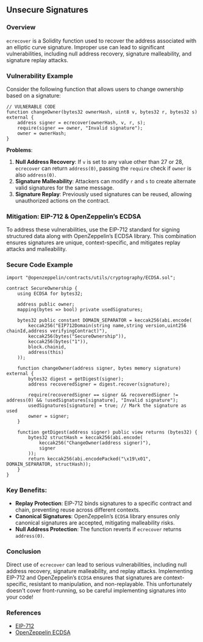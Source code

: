 ## Unsecure Signatures

### Overview

`ecrecover` is a Solidity function used to recover the address associated with an elliptic curve signature. Improper use can lead to significant vulnerabilities, including null address recovery, signature malleability, and signature replay attacks.

### Vulnerability Example

Consider the following function that allows users to change ownership based on a signature:

```solidity
// VULNERABLE CODE
function changeOwner(bytes32 ownerHash, uint8 v, bytes32 r, bytes32 s) external {
    address signer = ecrecover(ownerHash, v, r, s);
    require(signer == owner, "Invalid signature");
    owner = ownerHash;
}
```

**Problems**:

1. **Null Address Recovery**: If `v` is set to any value other than 27 or 28, `ecrecover` can return `address(0)`, passing the `require` check if `owner` is also `address(0)`.
2. **Signature Malleability**: Attackers can modify `r` and `s` to create alternate valid signatures for the same message.
3. **Signature Replay**: Previously used signatures can be reused, allowing unauthorized actions on the contract.

### Mitigation: EIP-712 & OpenZeppelin’s ECDSA

To address these vulnerabilities, use the EIP-712 standard for signing structured data along with OpenZeppelin’s ECDSA library. This combination ensures signatures are unique, context-specific, and mitigates replay attacks and malleability.

### Secure Code Example

```solidity
import "@openzeppelin/contracts/utils/cryptography/ECDSA.sol";

contract SecureOwnership {
    using ECDSA for bytes32;

    address public owner;
    mapping(bytes => bool) private usedSignatures;

    bytes32 public constant DOMAIN_SEPARATOR = keccak256(abi.encode(
        keccak256("EIP712Domain(string name,string version,uint256 chainId,address verifyingContract)"),
        keccak256(bytes("SecureOwnership")),
        keccak256(bytes("1")),
        block.chainid,
        address(this)
    ));

    function changeOwner(address signer, bytes memory signature) external {
        bytes32 digest = getDigest(signer);
        address recoveredSigner = digest.recover(signature);

        require(recoveredSigner == signer && recoveredSigner != address(0) && !usedSignatures[signature], "Invalid signature");
        usedSignatures[signature] = true; // Mark the signature as used
        owner = signer;
    }

    function getDigest(address signer) public view returns (bytes32) {
        bytes32 structHash = keccak256(abi.encode(
            keccak256("ChangeOwner(address signer)"),
            signer
        ));
        return keccak256(abi.encodePacked("\x19\x01", DOMAIN_SEPARATOR, structHash));
    }
}
```

### Key Benefits:

- **Replay Protection**: EIP-712 binds signatures to a specific contract and chain, preventing reuse across different contexts.
- **Canonical Signatures**: OpenZeppelin’s `ECDSA` library ensures only canonical signatures are accepted, mitigating malleability risks.
- **Null Address Protection**: The function reverts if `ecrecover` returns `address(0)`.

### Conclusion

Direct use of `ecrecover` can lead to serious vulnerabilities, including null address recovery, signature malleability, and replay attacks. Implementing EIP-712 and OpenZeppelin’s `ECDSA` ensures that signatures are context-specific, resistant to manipulation, and non-replayable. This unfortunately doesn't cover front-running, so
be careful implementing signatures into your code!

### References

- [EIP-712](https://eips.ethereum.org/EIPS/eip-712)
- [OpenZeppelin ECDSA](https://docs.openzeppelin.com/contracts/4.x/api/utils#ECDSA)
